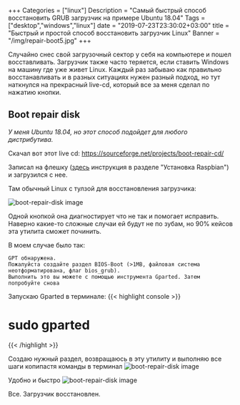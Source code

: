 +++
Categories = ["linux"]
Description = "Самый быстрый способ восстановить GRUB загрузчик на примере Ubuntu 18.04"
Tags = ["desktop","windows","linux"]
date = "2019-07-23T23:30:02+03:00"
title = "Быстрый и простой способ восстановить загрузчик Linux"
Banner = "/img/repair-boot5.jpg"
+++

Случайно снес свой загрузочный сектор у себя на компьютере и пошел восставливать. Загрузчик также часто теряется, если ставить Windows на машину где уже живет Linux. Каждый раз забываю как правильно восстанавливать и в разных ситуациях нужен разный подход, но тут наткнулся на прекрасный live-cd, который все за меня сделал по нажатию кнопки.
<!--more-->

##  Boot repair disk 

*У меня Ubuntu 18.04, но этот способ подойдет для любого дистрибутива.*

Скачал вот этот live cd:
https://sourceforge.net/projects/boot-repair-cd/

Записал на флешку ([здесь](https://4te.me/post/install-raspbian-raspberry-pi-zero-w) инструкция в разделе "Установка Raspbian") и загрузился с нее.

Там обычный Linux с тулзой для восстановления загрузчика:

![boot-repair-disk image](/img/repair-boot1.jpg)

Одной кнопкой она диагностирует что не так и помогает исправить. Наверно какие-то сложные случаи ей будут не по зубам, но 90% кейсов эта утилита сможет починить.

В моем случае было так:
```
GPT обнаружена.
Пожалуйста создайте раздел BIOS-Boot (>1MB, файловая система неотформатирована, флаг bios_grub).
Выполнить это вы можете с помощью инструмента Gparted. Затем попробуйте снова
```

Запускаю Gparted в терминале:
{{< highlight console >}}
# sudo gparted
{{< /highlight >}}

Создаю нужный раздел, возвращаюсь в эту утилиту и выполняю все шаги копипастя команды в терминал
![boot-repair-disk image](/img/repair-boot4.jpg)

Удобно и быстро
![boot-repair-disk image](/img/repair-boot3.jpg)


Все. Загрузчик восстановлен. 